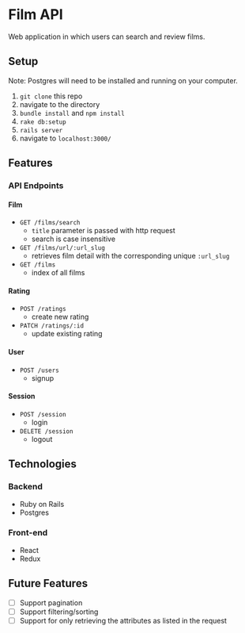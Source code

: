 # Film API
Web application in which users can search and review films.

## Setup
Note: Postgres will need to be installed and running on your computer.

1. `git clone` this repo
2. navigate to the directory
3. `bundle install` and `npm install`
4. `rake db:setup`
5. `rails server`
6. navigate to `localhost:3000/`


## Features
### API Endpoints
#### Film
- `GET /films/search`
  - `title` parameter is passed with http request
  - search is case insensitive
- `GET /films/url/:url_slug`
  - retrieves film detail with the corresponding unique `:url_slug`
- `GET /films`
  - index of all films
#### Rating
- `POST /ratings`
  - create new rating
- `PATCH /ratings/:id`
  - update existing rating
#### User
- `POST /users`
  - signup
#### Session
- `POST /session`
  - login
- `DELETE /session`
  - logout


## Technologies
### Backend
- Ruby on Rails
- Postgres
### Front-end
- React
- Redux

## Future Features
- [ ] Support pagination
- [ ] Support filtering/sorting
- [ ] Support for only retrieving the attributes as listed in the request
